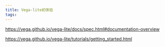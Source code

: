 ```yaml
---
title: Vega-lite初体验
tags:
---
```


https://vega.github.io/vega-lite/docs/spec.html#documentation-overview

https://vega.github.io/vega-lite/tutorials/getting_started.html